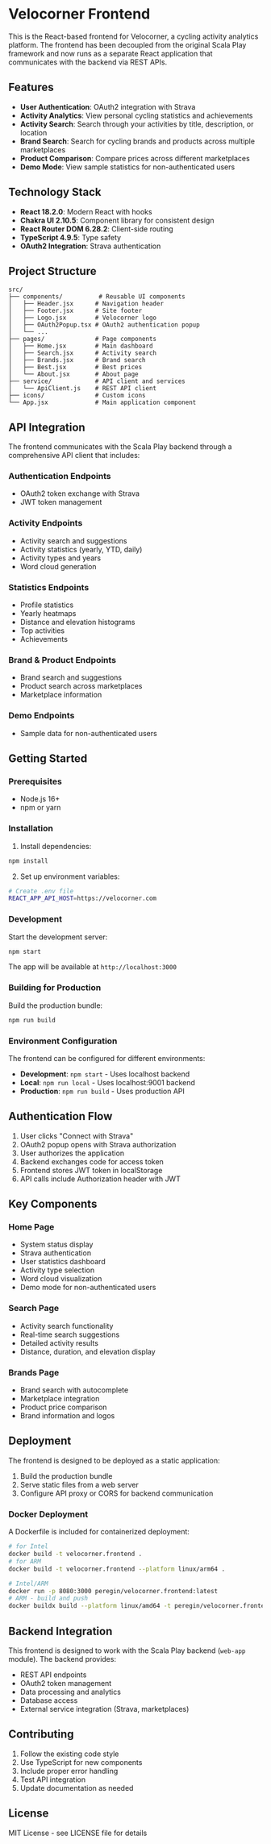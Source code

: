 # Velocorner Frontend

This is the React-based frontend for Velocorner, a cycling activity analytics platform. The frontend has been decoupled from the original Scala Play framework and now runs as a separate React application that communicates with the backend via REST APIs.

## Features

- **User Authentication**: OAuth2 integration with Strava
- **Activity Analytics**: View personal cycling statistics and achievements
- **Activity Search**: Search through your activities by title, description, or location
- **Brand Search**: Search for cycling brands and products across multiple marketplaces
- **Product Comparison**: Compare prices across different marketplaces
- **Demo Mode**: View sample statistics for non-authenticated users

## Technology Stack

- **React 18.2.0**: Modern React with hooks
- **Chakra UI 2.10.5**: Component library for consistent design
- **React Router DOM 6.28.2**: Client-side routing
- **TypeScript 4.9.5**: Type safety
- **OAuth2 Integration**: Strava authentication

## Project Structure

```
src/
├── components/          # Reusable UI components
│   ├── Header.jsx      # Navigation header
│   ├── Footer.jsx      # Site footer
│   ├── Logo.jsx        # Velocorner logo
│   ├── OAuth2Popup.tsx # OAuth2 authentication popup
│   └── ...
├── pages/              # Page components
│   ├── Home.jsx        # Main dashboard
│   ├── Search.jsx      # Activity search
│   ├── Brands.jsx      # Brand search
│   ├── Best.jsx        # Best prices
│   └── About.jsx       # About page
├── service/            # API client and services
│   └── ApiClient.js    # REST API client
├── icons/              # Custom icons
└── App.jsx             # Main application component
```

## API Integration

The frontend communicates with the Scala Play backend through a comprehensive API client that includes:

### Authentication Endpoints
- OAuth2 token exchange with Strava
- JWT token management

### Activity Endpoints
- Activity search and suggestions
- Activity statistics (yearly, YTD, daily)
- Activity types and years
- Word cloud generation

### Statistics Endpoints
- Profile statistics
- Yearly heatmaps
- Distance and elevation histograms
- Top activities
- Achievements

### Brand & Product Endpoints
- Brand search and suggestions
- Product search across marketplaces
- Marketplace information

### Demo Endpoints
- Sample data for non-authenticated users

## Getting Started

### Prerequisites

- Node.js 16+ 
- npm or yarn

### Installation

1. Install dependencies:
```bash
npm install
```

2. Set up environment variables:
```bash
# Create .env file
REACT_APP_API_HOST=https://velocorner.com
```

### Development

Start the development server:
```bash
npm start
```

The app will be available at `http://localhost:3000`

### Building for Production

Build the production bundle:
```bash
npm run build
```

### Environment Configuration

The frontend can be configured for different environments:

- **Development**: `npm start` - Uses localhost backend
- **Local**: `npm run local` - Uses localhost:9001 backend
- **Production**: `npm run build` - Uses production API

## Authentication Flow

1. User clicks "Connect with Strava"
2. OAuth2 popup opens with Strava authorization
3. User authorizes the application
4. Backend exchanges code for access token
5. Frontend stores JWT token in localStorage
6. API calls include Authorization header with JWT

## Key Components

### Home Page
- System status display
- Strava authentication
- User statistics dashboard
- Activity type selection
- Word cloud visualization
- Demo mode for non-authenticated users

### Search Page
- Activity search functionality
- Real-time search suggestions
- Detailed activity results
- Distance, duration, and elevation display

### Brands Page
- Brand search with autocomplete
- Marketplace integration
- Product price comparison
- Brand information and logos

## Deployment

The frontend is designed to be deployed as a static application:

1. Build the production bundle
2. Serve static files from a web server
3. Configure API proxy or CORS for backend communication

### Docker Deployment

A Dockerfile is included for containerized deployment:

```bash
# for Intel
docker build -t velocorner.frontend .
# for ARM
docker build -t velocorner.frontend --platform linux/arm64 .

# Intel/ARM
docker run -p 8080:3000 peregin/velocorner.frontend:latest
# ARM - build and push
docker buildx build --platform linux/amd64 -t peregin/velocorner.frontend:latest --cache-from "type=registry,ref=peregin/velocorner.frontend:latest" --cache-to "type=inline" --push .
```

## Backend Integration

This frontend is designed to work with the Scala Play backend (`web-app` module). The backend provides:

- REST API endpoints
- OAuth2 token management
- Data processing and analytics
- Database access
- External service integration (Strava, marketplaces)

## Contributing

1. Follow the existing code style
2. Use TypeScript for new components
3. Include proper error handling
4. Test API integration
5. Update documentation as needed

## License

MIT License - see LICENSE file for details